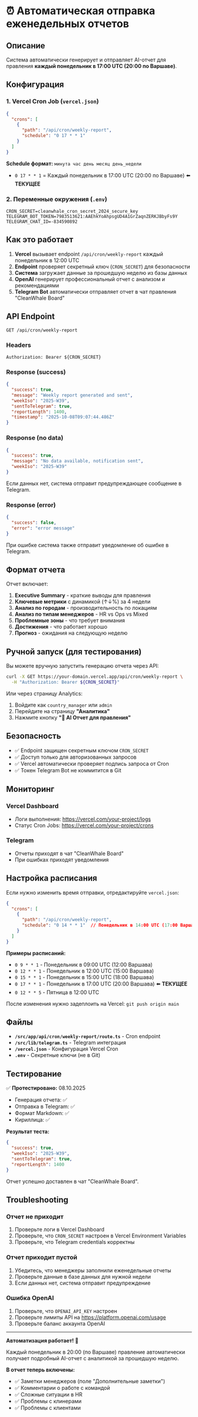 # ⏰ Автоматическая отправка еженедельных отчетов

## Описание

Система автоматически генерирует и отправляет AI-отчет для правления **каждый понедельник в 17:00 UTC (20:00 по Варшаве)**.

## Конфигурация

### 1. Vercel Cron Job (`vercel.json`)

```json
{
  "crons": [
    {
      "path": "/api/cron/weekly-report",
      "schedule": "0 17 * * 1"
    }
  ]
}
```

**Schedule формат:** `минута час день месяц день_недели`
- `0 17 * * 1` = Каждый понедельник в 17:00 UTC (20:00 по Варшаве) ⬅️ **ТЕКУЩЕЕ**

### 2. Переменные окружения (`.env`)

```env
CRON_SECRET=cleanwhale_cron_secret_2024_secure_key
TELEGRAM_BOT_TOKEN=7983513621:AAEhkYoAhpsgUD4A1GrZaqnZERKJBbyFs9Y
TELEGRAM_CHAT_ID=-834590892
```

## Как это работает

1. **Vercel** вызывает endpoint `/api/cron/weekly-report` каждый понедельник в 12:00 UTC
2. **Endpoint** проверяет секретный ключ (`CRON_SECRET`) для безопасности
3. **Система** загружает данные за прошедшую неделю из базы данных
4. **OpenAI** генерирует профессиональный отчет с анализом и рекомендациями
5. **Telegram Bot** автоматически отправляет отчет в чат правления "CleanWhale Board"

## API Endpoint

`GET /api/cron/weekly-report`

### Headers
```
Authorization: Bearer ${CRON_SECRET}
```

### Response (success)
```json
{
  "success": true,
  "message": "Weekly report generated and sent",
  "weekIso": "2025-W39",
  "sentToTelegram": true,
  "reportLength": 1400,
  "timestamp": "2025-10-08T09:07:44.486Z"
}
```

### Response (no data)
```json
{
  "success": true,
  "message": "No data available, notification sent",
  "weekIso": "2025-W39"
}
```

Если данных нет, система отправит предупреждающее сообщение в Telegram.

### Response (error)
```json
{
  "success": false,
  "error": "error message"
}
```

При ошибке система также отправит уведомление об ошибке в Telegram.

## Формат отчета

Отчет включает:

1. **Executive Summary** - краткие выводы для правления
2. **Ключевые метрики** с динамикой (↑↓%) за 4 недели
3. **Анализ по городам** - производительность по локациям
4. **Анализ по типам менеджеров** - HR vs Ops vs Mixed
5. **Проблемные зоны** - что требует внимания
6. **Достижения** - что работает хорошо
7. **Прогноз** - ожидания на следующую неделю

## Ручной запуск (для тестирования)

Вы можете вручную запустить генерацию отчета через API:

```bash
curl -X GET https://your-domain.vercel.app/api/cron/weekly-report \
  -H "Authorization: Bearer ${CRON_SECRET}"
```

Или через страницу Analytics:
1. Войдите как `country_manager` или `admin`
2. Перейдите на страницу **"Аналитика"**
3. Нажмите кнопку **"🧠 AI Отчет для правления"**

## Безопасность

- ✅ Endpoint защищен секретным ключом `CRON_SECRET`
- ✅ Доступ только для авторизованных запросов
- ✅ Vercel автоматически проверяет подпись запроса от Cron
- ✅ Токен Telegram Bot не коммитится в Git

## Мониторинг

### Vercel Dashboard
- Логи выполнения: https://vercel.com/your-project/logs
- Статус Cron Jobs: https://vercel.com/your-project/crons

### Telegram
- Отчеты приходят в чат "CleanWhale Board"
- При ошибках приходят уведомления

## Настройка расписания

Если нужно изменить время отправки, отредактируйте `vercel.json`:

```json
{
  "crons": [
    {
      "path": "/api/cron/weekly-report",
      "schedule": "0 14 * * 1"  // Понедельник в 14:00 UTC (17:00 Варшава)
    }
  ]
}
```

**Примеры расписаний:**
- `0 9 * * 1` - Понедельник в 09:00 UTC (12:00 Варшава)
- `0 12 * * 1` - Понедельник в 12:00 UTC (15:00 Варшава)
- `0 15 * * 1` - Понедельник в 15:00 UTC (18:00 Варшава)
- `0 17 * * 1` - Понедельник в 17:00 UTC (20:00 Варшава) ⬅️ **ТЕКУЩЕЕ**
- `0 12 * * 5` - Пятница в 12:00 UTC

После изменения нужно задеплоить на Vercel: `git push origin main`

## Файлы

- **`/src/app/api/cron/weekly-report/route.ts`** - Cron endpoint
- **`/src/lib/telegram.ts`** - Telegram интеграция
- **`/vercel.json`** - Конфигурация Vercel Cron
- **`.env`** - Секретные ключи (не в Git)

## Тестирование

✅ **Протестировано:** 08.10.2025
- Генерация отчета: ✅
- Отправка в Telegram: ✅
- Формат Markdown: ✅
- Кириллица: ✅

**Результат теста:**
```json
{
  "success": true,
  "weekIso": "2025-W39",
  "sentToTelegram": true,
  "reportLength": 1400
}
```

Отчет успешно доставлен в чат "CleanWhale Board".

## Troubleshooting

### Отчет не приходит
1. Проверьте логи в Vercel Dashboard
2. Проверьте, что `CRON_SECRET` настроен в Vercel Environment Variables
3. Проверьте, что Telegram credentials корректны

### Отчет приходит пустой
1. Убедитесь, что менеджеры заполнили еженедельные отчеты
2. Проверьте данные в базе данных для нужной недели
3. Если данных нет, система отправит предупреждение

### Ошибка OpenAI
1. Проверьте, что `OPENAI_API_KEY` настроен
2. Проверьте лимиты API на https://platform.openai.com/usage
3. Проверьте баланс аккаунта OpenAI

---

**Автоматизация работает! 🎉**

Каждый понедельник в 20:00 (по Варшаве) правление автоматически получает подробный AI-отчет с аналитикой за прошедшую неделю.

**В отчет теперь включены:**
- ✅ Заметки менеджеров (поле "Дополнительные заметки")
- ✅ Комментарии о работе с командой
- ✅ Сложные ситуации в HR
- ✅ Проблемы с клинерами
- ✅ Проблемы с клиентами

